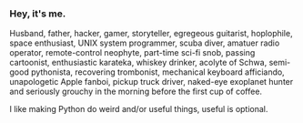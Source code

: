 ### Hey, it's me.

Husband, father, hacker, gamer, storyteller, egregeous guitarist,
hoplophile, space enthusiast, UNIX system programmer, scuba
diver, amatuer radio operator, remote-control neophyte, part-time
sci-fi snob, passing cartoonist, enthusiastic karateka, whiskey
drinker, acolyte of Schwa, semi-good pythonista, recovering
trombonist, mechanical keyboard afficiando, unapologetic Apple fanboi,
pickup truck driver, naked-eye exoplanet hunter and seriously grouchy
in the morning before the first cup of coffee.

I like making Python do weird and/or useful things, useful is optional.
<!--
**JnyJny/JnyJny** is a ✨ _special_ ✨ repository because its `README.md` (this file) appears on your GitHub profile.

Here are some ideas to get you started:

- 🔭 I’m currently working on ...
- 🌱 I’m currently learning ...
- 👯 I’m looking to collaborate on ...
- 🤔 I’m looking for help with ...
- 💬 Ask me about ...
- 📫 How to reach me: ...
- 😄 Pronouns: ...
- ⚡ Fun fact: ...
-->
